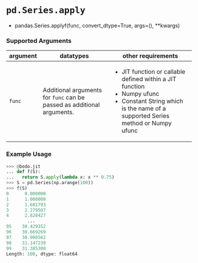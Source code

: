 # `pd.Series.apply`

- pandas.Series.applyf(func, convert_dtype=True, args=(), \*\*kwargs)

### Supported Arguments

| argument | datatypes | other requirements |
|----------|------------------------------------------------------------------------|---------------------------------------------------------------------------------------------------------------------------------------------------------------------------------------------|
| `func` | Additional arguments for `func` can be passed as additional arguments. | <ul><li> JIT function or callable defined within a JIT function </li><li> Numpy ufunc </li><li> Constant String which is the name of a supported Series method or Numpy ufunc </li> |

### Example Usage

```py
>>> @bodo.jit
... def f(S):
...   return S.apply(lambda x: x ** 0.75)
>>> S = pd.Series(np.arange(100))
>>> f(S)
0      0.000000
1      1.000000
2      1.681793
3      2.279507
4      2.828427
        ...
95    30.429352
96    30.669269
97    30.908562
98    31.147239
99    31.385308
Length: 100, dtype: float64
```
